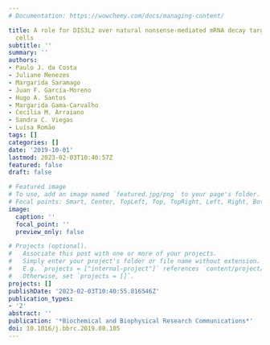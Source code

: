 ```yaml
---
# Documentation: https://wowchemy.com/docs/managing-content/

title: A role for DIS3L2 over natural nonsense-mediated mRNA decay targets in human
  cells
subtitle: ''
summary: ''
authors:
- Paulo J. da Costa
- Juliane Menezes
- Margarida Saramago
- Juan F. García-Moreno
- Hugo A. Santos
- Margarida Gama-Carvalho
- Cecília M. Arraiano
- Sandra C. Viegas
- Luísa Romão
tags: []
categories: []
date: '2019-10-01'
lastmod: 2023-02-03T10:40:57Z
featured: false
draft: false

# Featured image
# To use, add an image named `featured.jpg/png` to your page's folder.
# Focal points: Smart, Center, TopLeft, Top, TopRight, Left, Right, BottomLeft, Bottom, BottomRight.
image:
  caption: ''
  focal_point: ''
  preview_only: false

# Projects (optional).
#   Associate this post with one or more of your projects.
#   Simply enter your project's folder or file name without extension.
#   E.g. `projects = ["internal-project"]` references `content/project/deep-learning/index.md`.
#   Otherwise, set `projects = []`.
projects: []
publishDate: '2023-02-03T10:40:55.816546Z'
publication_types:
- '2'
abstract: ''
publication: '*Biochemical and Biophysical Research Communications*'
doi: 10.1016/j.bbrc.2019.08.105
---
```

